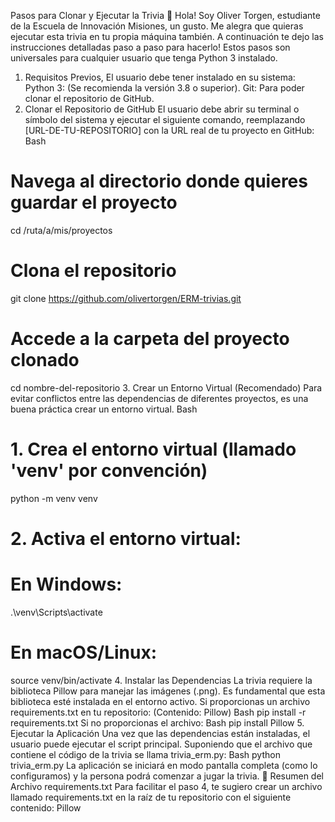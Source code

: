 Pasos para Clonar y Ejecutar la Trivia 🤖
Hola! Soy Oliver Torgen, estudiante de la Escuela de Innovación Misiones, un gusto. Me alegra que quieras ejecutar esta trivia en tu propia máquina también. A continuación te dejo las instrucciones detalladas paso a paso para hacerlo!
Estos pasos son universales para cualquier usuario que tenga Python 3 instalado.
1. Requisitos Previos, El usuario debe tener instalado en su sistema:
Python 3: (Se recomienda la versión 3.8 o superior).
Git: Para poder clonar el repositorio de GitHub.
2. Clonar el Repositorio de GitHub
El usuario debe abrir su terminal o símbolo del sistema y ejecutar el siguiente comando, reemplazando [URL-DE-TU-REPOSITORIO] con la URL real de tu proyecto en GitHub:
Bash
# Navega al directorio donde quieres guardar el proyecto
cd /ruta/a/mis/proyectos
# Clona el repositorio
git clone https://github.com/olivertorgen/ERM-trivias.git
# Accede a la carpeta del proyecto clonado
cd nombre-del-repositorio 
3. Crear un Entorno Virtual (Recomendado)
Para evitar conflictos entre las dependencias de diferentes proyectos, es una buena práctica crear un entorno virtual.
Bash
# 1. Crea el entorno virtual (llamado 'venv' por convención)
python -m venv venv

# 2. Activa el entorno virtual:

# En Windows:
.\venv\Scripts\activate

# En macOS/Linux:
source venv/bin/activate
4. Instalar las Dependencias
La trivia requiere la biblioteca Pillow para manejar las imágenes (.png). Es fundamental que esta biblioteca esté instalada en el entorno activo.
Si proporcionas un archivo requirements.txt en tu repositorio: (Contenido: Pillow)
Bash
pip install -r requirements.txt
Si no proporcionas el archivo:
Bash
pip install Pillow
5. Ejecutar la Aplicación
Una vez que las dependencias están instaladas, el usuario puede ejecutar el script principal. Suponiendo que el archivo que contiene el código de la trivia se llama trivia_erm.py:
Bash
python trivia_erm.py
La aplicación se iniciará en modo pantalla completa (como lo configuramos) y la persona podrá comenzar a jugar la trivia.
📝 Resumen del Archivo requirements.txt
Para facilitar el paso 4, te sugiero crear un archivo llamado requirements.txt en la raíz de tu repositorio con el siguiente contenido:
Pillow
